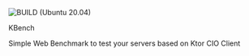 ![BUILD (Ubuntu 20.04)](https://github.com/freedom4live/KBench/workflows/BUILD%20(Ubuntu%2020.04)/badge.svg?branch=master)

KBench

Simple Web Benchmark to test your servers based on Ktor CIO Client
